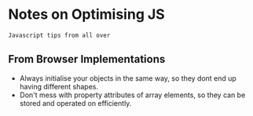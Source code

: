 # Notes on Optimising JS

`Javascript tips from all over`

## From Browser Implementations

- Always initialise your objects in the same way, so they dont end up having different shapes.
- Don't mess with property attributes of array elements, so they can be stored and operated on efficiently.